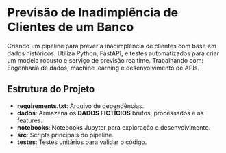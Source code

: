 # Previsão de Inadimplência de Clientes de um Banco

Criando um pipeline para prever a inadimplência de clientes com base em dados históricos. Utiliza Python, FastAPI, e testes automatizados para criar um modelo robusto e serviço de previsão realtime.
Trabalhando com: Engenharia de dados, machine learning e desenvolvimento de APIs. 

## Estrutura do Projeto

- **requirements.txt**: Arquivo de dependências.
- **dados**: Armazena os **DADOS FICTÍCIOS** brutos, processados e as features.
- **notebooks**: Notebooks Jupyter para exploração e desenvolvimento.
- **src**: Scripts principais do pipeline.
- **testes**: Testes unitários para validar o código.
